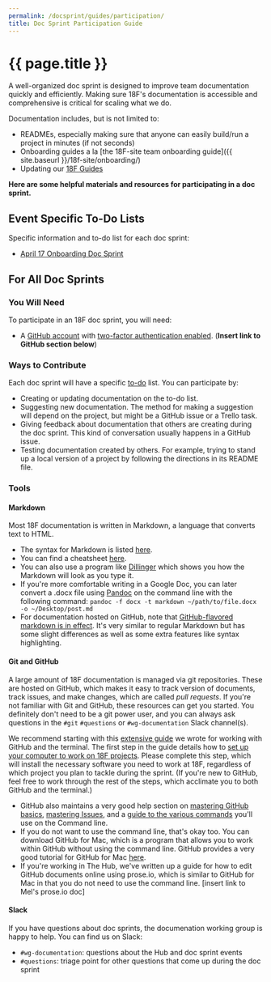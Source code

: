 ```yaml
---
permalink: /docsprint/guides/participation/
title: Doc Sprint Participation Guide
---
```

# {{ page.title }}

A well-organized doc sprint is designed to improve team documentation quickly and efficiently. Making sure 18F's documentation is accessible and comprehensive is critical for scaling what we do.  

Documentation includes, but is not limited to:

* READMEs, especially making sure that anyone can easily build/run a project in minutes (if not seconds)
* Onboarding guides a la [the 18F-site team onboarding guide]({{ site.baseurl }}/18f-site/onboarding/)
* Updating our [18F Guides](http://18f.github.io/guides/)

**Here are some helpful materials and resources for participating in a doc sprint.**

## <a name="todo"></a>Event Specific To-Do Lists

Specific information and to-do list for each doc sprint:

* [April 17 Onboarding Doc Sprint](../../onboarding/)

## For All Doc Sprints

### You Will Need
To participate in an 18F doc sprint, you will need:

* A [GitHub account](https://help.github.com/articles/signing-up-for-a-new-github-account/) with [two-factor authentication enabled](https://help.github.com/articles/about-two-factor-authentication/). (**Insert link to GitHub section below**)

### Ways to Contribute
Each doc sprint will have a specific [to-do](#todo) list. You can participate by:

* Creating or updating documentation on the to-do list.
* Suggesting new documentation. The method for making a suggestion will depend on the project, but might be a GitHub issue or a Trello task.
* Giving feedback about documentation that others are creating during the doc sprint. This kind of conversation usually happens in a GitHub issue.
* Testing documentation created by others. For example, trying to stand up a local version of a project by following the directions in its README file.

### Tools

#### Markdown

Most 18F documentation is written in Markdown, a language that converts text to HTML.

* The syntax for Markdown is listed [here](http://daringfireball.net/projects/markdown/).
* You can find a cheatsheet [here](https://github.com/adam-p/markdown-here/wiki/Markdown-Cheatsheet). 
* You can also use a program like [Dillinger](http://dillinger.io/) which shows you how the Markdown will look as you type it. 
* If you're more comfortable writing in a Google Doc, you can later convert a .docx file using [Pandoc](http://johnmacfarlane.net/pandoc/) on the command line with the following command: `pandoc -f docx -t markdown ~/path/to/file.docx -o ~/Desktop/post.md`
* For documentation hosted on GitHub, note that [GitHub-flavored markdown is in effect](https://github.com/adam-p/markdown-here/wiki/Markdown-Cheatsheet). It's very similar to regular Markdown but has some slight differences as well as some extra features like syntax highlighting.

#### Git and GitHub

A large amount of 18F documentation is managed via git repositories. These are hosted on GitHub, which makes it easy to track version of documents, track issues, and make changes, which are called _pull requests_. If you're not familiar with Git and GitHub, these resources can get you started. You definitely don't need to be a git power user, and you can always ask questions in the `#git` `#questions` or `#wg-documentation` Slack channel(s).

We recommend starting with this [extensive guide](https://18f.gsa.gov/2015/03/03/how-to-use-github-and-the-terminal-a-guide/) we wrote for working with GitHub and the terminal. The first step in the guide details how to [set up your computer to work on 18F projects](https://18f.gsa.gov/2015/03/03/how-to-use-github-and-the-terminal-a-guide/#turn-your-mac-into-a-web-development-machine). Please complete this step, which will install the necessary software you need to work at 18F, regardless of which project you plan to tackle during the sprint. (If you're new to GitHub, feel free to work through the rest of the steps, which acclimate you to both GitHub and the terminal.)
* GitHub also maintains a very good help section on [mastering GitHub basics](https://guides.github.com/activities/hello-world/), [mastering Issues](https://guides.github.com/features/issues/), and a [guide to the various commands](https://training.github.com/kit/downloads/github-git-cheat-sheet.pdf) you'll use on the Command line.
* If you do not want to use the command line, that's okay too. You can download GitHub for Mac, which is a program that allows you to work within GitHub without using the command line. GitHub provides a very good tutorial for GitHub for Mac [here](https://mac.github.com/help.html).
* If you're working in The Hub, we've written up a guide for how to edit GitHub documents online using prose.io, which is similar to GitHub for Mac in that you do not need to use the command line. [insert link to Mel's prose.io doc]


#### Slack

If you have questions about doc sprints, the documenation working group is happy to help. You can find us on Slack:

* `#wg-documentation`: questions about the Hub and doc sprint events
* `#questions`: triage point for other questions that come up during the doc sprint
